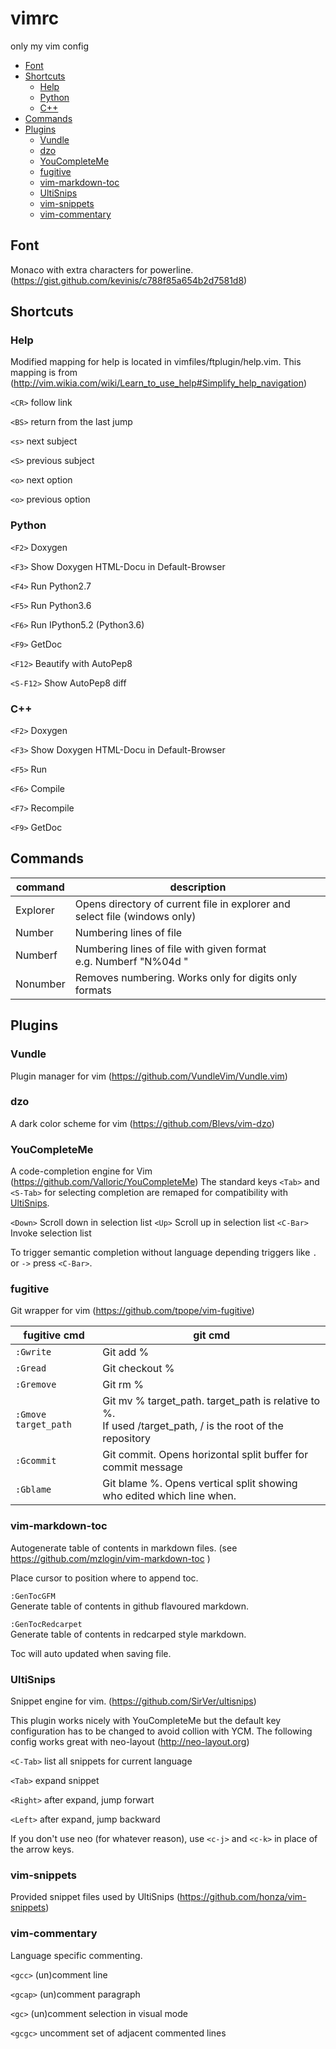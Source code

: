 # vimrc
only my vim config


<!-- vim-markdown-toc GFM -->
* [Font](#font)
* [Shortcuts](#shortcuts)
	* [Help](#help)
	* [Python](#python)
	* [C++](#c)
* [Commands](#commands)
* [Plugins](#plugins)
	* [Vundle](#vundle)
	* [dzo](#dzo)
	* [YouCompleteMe](#youcompleteme)
	* [fugitive](#fugitive)
	* [vim-markdown-toc](#vim-markdown-toc)
	* [UltiSnips](#ultisnips)
	* [vim-snippets](#vim-snippets)
	* [vim-commentary](#vim-commentary)

<!-- vim-markdown-toc -->

## Font
Monaco with extra characters for powerline. (https://gist.github.com/kevinis/c788f85a654b2d7581d8)

## Shortcuts


### Help
Modified mapping for help is located in vimfiles/ftplugin/help.vim. This mapping is from (http://vim.wikia.com/wiki/Learn_to_use_help#Simplify_help_navigation)

`<CR>` follow link

`<BS>` return from the last jump

`<s>` next subject

`<S>` previous subject

`<o>` next option

`<o>` previous option

### Python
`<F2>` Doxygen

`<F3>` Show Doxygen HTML-Docu in Default-Browser

`<F4>` Run Python2.7

`<F5>` Run Python3.6

`<F6>` Run IPython5.2 (Python3.6)

`<F9>` GetDoc

`<F12>` Beautify with AutoPep8

`<S-F12>` Show AutoPep8 diff

### C++
`<F2>` Doxygen

`<F3>` Show Doxygen HTML-Docu in Default-Browser

`<F5>` Run

`<F6>` Compile

`<F7>` Recompile

`<F9>` GetDoc

## Commands
command          | description
-----------------|------------
Explorer         | Opens directory of current file in explorer and select file (windows only)
Number           | Numbering lines of file
Numberf <format> | Numbering lines of file with given format <br />e.g. Numberf "N%04d "
Nonumber         | Removes numbering. Works only for digits only formats


## Plugins

### Vundle

Plugin manager for vim  (https://github.com/VundleVim/Vundle.vim)

### dzo
A dark color scheme for vim (https://github.com/Blevs/vim-dzo)

### YouCompleteMe
A code-completion engine for Vim (https://github.com/Valloric/YouCompleteMe)
The standard keys `<Tab>` and `<S-Tab>` for selecting completion are remaped for compatibility with [UltiSnips](#ultisnips).

`<Down>` Scroll down in selection list
`<Up>` Scroll up in selection list
`<C-Bar>` Invoke selection list

To trigger semantic completion without language depending triggers like `.` or `->` press `<C-Bar>`.

### fugitive
Git wrapper for vim (https://github.com/tpope/vim-fugitive)

fugitive cmd         | git cmd
---------------------|---------
`:Gwrite`            | Git add %
`:Gread`             | Git checkout %
`:Gremove`           | Git rm %
`:Gmove target_path` | Git mv % target\_path. target\_path is relative to %.<br>If used /target\_path, / is the root of the repository
`:Gcommit`           | Git commit. Opens horizontal split buffer for commit message
`:Gblame`            | Git blame %. Opens vertical split showing who edited which line when.

### vim-markdown-toc

Autogenerate table of contents in markdown files. (see https://github.com/mzlogin/vim-markdown-toc )

Place cursor to position where to append toc.

`:GenTocGFM`   
Generate table of contents in github flavoured markdown.

`:GenTocRedcarpet`  
Generate table of contents in redcarped style markdown.

Toc will auto updated when saving file.

### UltiSnips

Snippet engine for vim. (https://github.com/SirVer/ultisnips)

This plugin works nicely with YouCompleteMe but the default key configuration has to be changed to avoid collion with YCM. The
following config works great with neo-layout (http://neo-layout.org)

`<C-Tab>` list all snippets for current language

`<Tab>` expand snippet

`<Right>` after expand, jump forwart

`<Left>` after expand, jump backward

If you don't use neo (for whatever reason), use `<c-j>` and `<c-k>` in place of the arrow keys.

### vim-snippets

Provided snippet files used by UltiSnips (https://github.com/honza/vim-snippets)

### vim-commentary

Language specific commenting.

`<gcc>` (un)comment line

`<gcap>` (un)comment paragraph

`<gc>`  (un)comment selection in visual mode

`<gcgc>` uncomment set of adjacent commented lines
